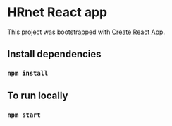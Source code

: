 # HRnet React app

This project was bootstrapped with [Create React App](https://github.com/facebook/create-react-app).

## Install dependencies
### `npm install`

## To run locally
### `npm start`
